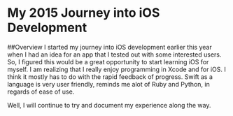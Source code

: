 # My 2015 Journey into iOS Development

##Overview
I started my journey into iOS development earlier this year when I had an idea for an app that I tested out with some interested users. So, I figured this would be a great opportunity to start learning iOS for myself. I am realizing that I really enjoy programming in Xcode and for iOS. I think it mostly has to do with the rapid feedback of progress. Swift as a language is very user friendly, reminds me alot of Ruby and Python, in regards of ease of use. 

Well, I will continue to try and document my experience along the way.
